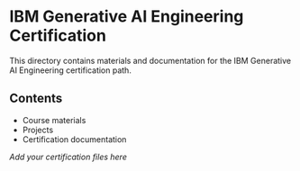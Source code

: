 # IBM Generative AI Engineering Certification

This directory contains materials and documentation for the IBM Generative AI Engineering certification path.

## Contents
- Course materials
- Projects
- Certification documentation

*Add your certification files here*